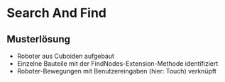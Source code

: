 # Search And Find

## Musterlösung

- Roboter aus Cuboiden aufgebaut
- Einzelne Bauteile mit der FindNodes-Extension-Methode identifiziert
- Roboter-Bewegungen mit Benutzereingaben (hier: Touch) verknüpft
